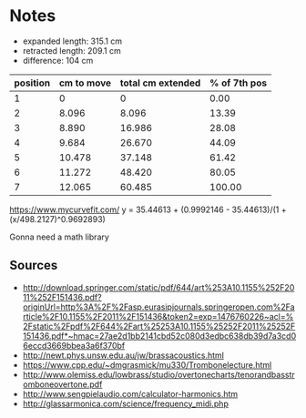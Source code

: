 # Notes
- expanded length: 315.1 cm
- retracted length: 209.1 cm
- difference: 104 cm

|position|cm to move|total cm extended|% of 7th pos|
|----|----|----|----|
|1|0|0|0.00|
|2|8.096|8.096|13.39|
|3|8.890|16.986|28.08|
|4|9.684|26.670|44.09|
|5|10.478|37.148|61.42|
|6|11.272|48.420|80.05|
|7|12.065|60.485|100.00|

https://www.mycurvefit.com/
y = 35.44613 + (0.9992146 - 35.44613)/(1 + (x/498.2127)^0.9692893)

Gonna need a math library

## Sources
- http://download.springer.com/static/pdf/644/art%253A10.1155%252F2011%252F151436.pdf?originUrl=http%3A%2F%2Fasp.eurasipjournals.springeropen.com%2Farticle%2F10.1155%2F2011%2F151436&token2=exp=1476760226~acl=%2Fstatic%2Fpdf%2F644%2Fart%25253A10.1155%25252F2011%25252F151436.pdf*~hmac=27ae2d1bb2141cbd52c080d3edbc638db39d7a3cd06eccd3669bbea3a6f370bf
- http://newt.phys.unsw.edu.au/jw/brassacoustics.html
- https://www.cpp.edu/~dmgrasmick/mu330/Trombonelecture.html
- http://www.olemiss.edu/lowbrass/studio/overtonecharts/tenorandbasstromboneovertone.pdf
- http://www.sengpielaudio.com/calculator-harmonics.htm
- http://glassarmonica.com/science/frequency_midi.php
